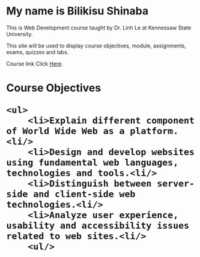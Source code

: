 <html lang="en">
<head>
    <meta charset="UTF-8">
  
</head>
<body>
<h1>  My name is Bilikisu Shinaba  </h1>

<p> This is Web Development course taught by Dr. Linh Le at Kennessaw State University. </p>
<p> This site will be used to display course objectives, module, assignments, exams,
    quizzes and labs. </p>
<p> Course link Click <a href="http://it5443.azurewebsites.net/">Here</a>. </p>

<h1> Course Objectives <h/>

    <ul>
        <li>Explain different component of World Wide Web as a platform.<li/>
        <li>Design and develop websites using fundamental web languages, technologies and tools.<li/>
        <li>Distinguish between server-side and client-side web technologies.<li/>
        <li>Analyze user experience, usability and accessibility issues related to web sites.<li/>
        <ul/>



</body>
</html>
